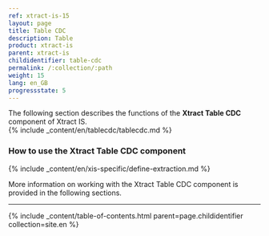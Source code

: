 ```yaml
---
ref: xtract-is-15
layout: page
title: Table CDC
description: Table
product: xtract-is
parent: xtract-is
childidentifier: table-cdc
permalink: /:collection/:path
weight: 15
lang: en_GB
progressstate: 5
---
```

The following section describes the functions of the **Xtract Table CDC** component of Xtract IS. <br>
{% include _content/en/tablecdc/tablecdc.md %}

### How to use the Xtract Table CDC component
{% include _content/en/xis-specific/define-extraction.md %}

More information on working with the Xtract Table CDC component is provided in the following sections.

---

{% include _content/table-of-contents.html parent=page.childidentifier collection=site.en %}